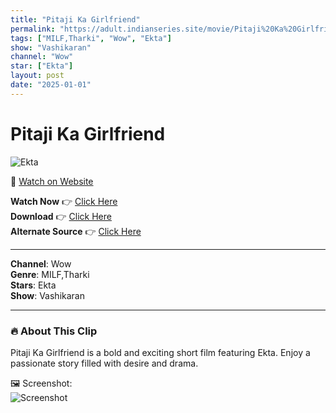 ```yaml
---
title: "Pitaji Ka Girlfriend"
permalink: "https://adult.indianseries.site/movie/Pitaji%20Ka%20Girlfriend"
tags: ["MILF,Tharki", "Wow", "Ekta"]
show: "Vashikaran"
channel: "Wow"
star: ["Ekta"]
layout: post
date: "2025-01-01"
---
```


# Pitaji Ka Girlfriend

![Ekta](https://shorts.desisins.com/wp-content/uploads/2023/12/Ekta-More-Vashikaran-DesiSins.com_.jpg)

🔗 [Watch on Website](https://adult.indianseries.site/movie/Pitaji%20Ka%20Girlfriend)

**Watch Now** 👉 [Click Here](https://adult.indianseries.site/movie/Pitaji%20Ka%20Girlfriend)  
**Download** 👉 [Click Here](https://adult.indianseries.site/movie/Pitaji%20Ka%20Girlfriend)  
**Alternate Source** 👉 [Click Here](https://adult.indianseries.site/movie/Pitaji%20Ka%20Girlfriend)

---

**Channel**: Wow  
**Genre**: MILF,Tharki  
**Stars**: Ekta  
**Show**: Vashikaran

---

### 🔥 About This Clip

Pitaji Ka Girlfriend is a bold and exciting short film featuring Ekta. Enjoy a passionate story filled with desire and drama.
 
🖼️ Screenshot:  
![Screenshot](https://shorts.desisins.com/wp-content/uploads/2023/12/Ekta-More-Vashikaran-DesiSins.com_.jpg)
